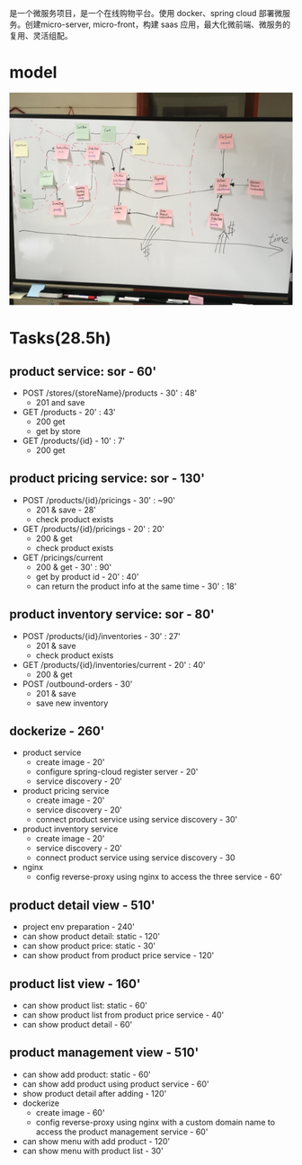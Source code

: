 是一个微服务项目，是一个在线购物平台。使用 docker、spring cloud 部署微服务。创建micro-server, micro-front，构建 saas 应用，最大化微前端、微服务的复用、灵活组配。

# model
![model](./model.jpg)

# Tasks(28.5h)

## product service: sor - 60'
* POST /stores/{storeName}/products - 30' : 48'
	* 201 and save
* GET /products - 20' : 43'
	* 200 get
	* get by store
* GET /products/{id} - 10' : 7'
	* 200 get

## product pricing service: sor - 130'
* POST /products/{id}/pricings - 30' : ~90'
	* 201 & save - 28'
	* check product exists
* GET /products/{id}/pricings - 20' : 20'
	* 200 & get
	* check product exists
* GET /pricings/current
	* 200 & get - 30' : 90'
	* get by product id - 20' : 40'
	* can return the product info at the same time - 30' : 18'

## product inventory service: sor - 80'
* POST /products/{id}/inventories - 30' : 27'
	* 201 & save
	* check product exists
* GET /products/{id}/inventories/current - 20' : 40'
	* 200 & get
* POST /outbound-orders - 30'
	* 201 & save
	* save new inventory

## dockerize - 260'
* product service
	* create image - 20'
	* configure spring-cloud register server - 20'
	* service discovery - 20'
* product pricing service
	* create image - 20'
	* service discovery - 20'
	* connect product service using service discovery - 30'
* product inventory service
	* create image - 20'
	* service discovery - 20'
	* connect product service using service discovery - 30
* nginx
	* config reverse-proxy using nginx to access the three service - 60'

## product detail view - 510'
* project env preparation - 240'
* can show product detail: static - 120'
* can show product price: static - 30'
* can show product from product price service - 120'

## product list view - 160'
* can show product list: static - 60'
* can show product list from product price service - 40'
* can show product detail - 60'

## product management view - 510'
* can show add product: static - 60'
* can show add product using product service - 60'
* show product detail after adding - 120'
* dockerize
	* create image - 60'
	* config reverse-proxy using nginx with a custom domain name to access the product management service - 60'
* can show menu with add product - 120'
* can show menu with product list - 30'
